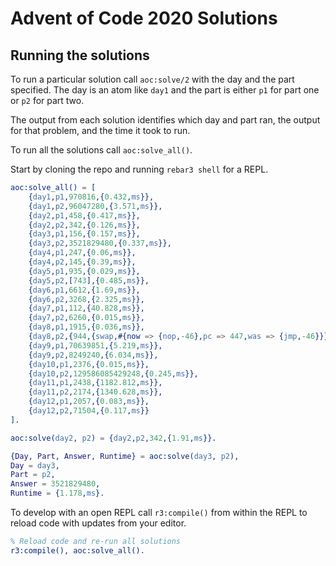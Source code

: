 Advent of Code 2020 Solutions
=====

Running the solutions
-----

To run a particular solution call `aoc:solve/2` with the day
and the part specified. The day is an atom like `day1` and the
part is either `p1` for part one or `p2` for part two.

The output from each solution identifies which day and part ran,
the output for that problem, and the time it took to run.

To run all the solutions call `aoc:solve_all()`.

Start by cloning the repo and running `rebar3 shell` for a REPL.

```erlang
aoc:solve_all() = [
    {day1,p1,970816,{0.432,ms}},
    {day1,p2,96047280,{3.571,ms}},
    {day2,p1,458,{0.417,ms}},
    {day2,p2,342,{0.126,ms}},
    {day3,p1,156,{0.157,ms}},
    {day3,p2,3521829480,{0.337,ms}},
    {day4,p1,247,{0.06,ms}},
    {day4,p2,145,{0.39,ms}},
    {day5,p1,935,{0.029,ms}},
    {day5,p2,[743],{0.485,ms}},
    {day6,p1,6612,{1.69,ms}},
    {day6,p2,3268,{2.325,ms}},
    {day7,p1,112,{40.828,ms}},
    {day7,p2,6260,{0.015,ms}},
    {day8,p1,1915,{0.036,ms}},
    {day8,p2,{944,{swap,#{now => {nop,-46},pc => 447,was => {jmp,-46}}}},{16.26,ms}},
    {day9,p1,70639851,{5.219,ms}},
    {day9,p2,8249240,{6.034,ms}},
    {day10,p1,2376,{0.015,ms}},
    {day10,p2,129586085429248,{0.245,ms}},
    {day11,p1,2438,{1182.812,ms}},
    {day11,p2,2174,{1340.628,ms}},
    {day12,p1,2057,{0.083,ms}},
    {day12,p2,71504,{0.117,ms}}
].

aoc:solve(day2, p2) = {day2,p2,342,{1.91,ms}}.

{Day, Part, Answer, Runtime} = aoc:solve(day3, p2),
Day = day3,
Part = p2,
Answer = 3521829480,
Runtime = {1.178,ms}.
```

To develop with an open REPL call `r3:compile()` from within
the REPL to reload code with updates from your editor.

```erlang
% Reload code and re-run all solutions
r3:compile(), aoc:solve_all().
```